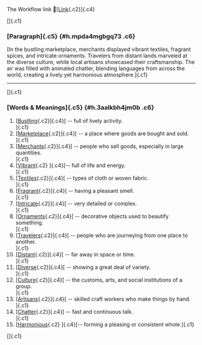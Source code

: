 The Workflow link
👏[[Link](https://www.google.com/url?q=http://www.google.com&sa=D&source=editors&ust=1757331864958502&usg=AOvVaw3wg3Yc_LK5aZvFzZuI6Vuj){.c2}]{.c4}

[]{.c1}

### [Paragraph]{.c5} {#h.mpda4mgbgq73 .c6}

[In the bustling marketplace, merchants displayed vibrant textiles,
fragrant spices, and intricate ornaments. Travelers from distant lands
marveled at the diverse culture, while local artisans showcased their
craftsmanship. The air was filled with animated chatter, blending
languages from across the world, creating a lively yet harmonious
atmosphere.]{.c1}

------------------------------------------------------------------------

[]{.c1}

### [Words & Meanings]{.c5} {#h.3aalkbh4jm0b .c6}

1.  [[Bustling](https://www.google.com/url?q=http://www.google.com&sa=D&source=editors&ust=1757331864960435&usg=AOvVaw2MxtMUhUiPh3YyTyGEgCEG){.c2}]{.c4}[ --
    full of lively activity.\
    ]{.c1}
2.  [[Marketplace](https://www.google.com/url?q=http://www.google.com&sa=D&source=editors&ust=1757331864960777&usg=AOvVaw0z9O_L-faNr5CCtYt02o3u){.c2}]{.c4}[ --
    a place where goods are bought and sold.\
    ]{.c1}
3.  [[Merchants](https://www.google.com/url?q=http://www.google.com&sa=D&source=editors&ust=1757331864961131&usg=AOvVaw1-dyPnPSRPhF1cohiRV8VI){.c2}]{.c4}[ --
    people who sell goods, especially in large quantities.\
    ]{.c1}
4.  [[Vibrant](https://www.google.com/url?q=http://www.google.com&sa=D&source=editors&ust=1757331864961531&usg=AOvVaw0h1rxdP1-K113dQFJq9NjL){.c2}
    ]{.c4}[-- full of life and energy.\
    ]{.c1}
5.  [[Textiles](https://www.google.com/url?q=http://www.google.com&sa=D&source=editors&ust=1757331864961790&usg=AOvVaw1xI9b34WEmgQivptHH4sGs){.c2}]{.c4}[ --
    types of cloth or woven fabric.\
    ]{.c1}
6.  [[Fragrant](https://www.google.com/url?q=http://www.google.com&sa=D&source=editors&ust=1757331864962107&usg=AOvVaw3iuaZLZepXuYPPZynf19Ea){.c2}]{.c4}[ --
    having a pleasant smell.\
    ]{.c1}
7.  [[Intricate](https://www.google.com/url?q=http://www.google.com&sa=D&source=editors&ust=1757331864962365&usg=AOvVaw1iLeL9X0sRLAkzjyVfzbaD){.c2}]{.c4}[ --
    very detailed or complex.\
    ]{.c1}
8.  [[Ornaments](https://www.google.com/url?q=http://www.google.com&sa=D&source=editors&ust=1757331864962672&usg=AOvVaw0O3yywTCbTvziXyvxYd7Qb){.c2}]{.c4}[ --
    decorative objects used to beautify something.\
    ]{.c1}
9.  [[Travelers](https://www.google.com/url?q=http://www.google.com&sa=D&source=editors&ust=1757331864963017&usg=AOvVaw15wtjkoRkh8V94HbhNp9NE){.c2}]{.c4}[ --
    people who are journeying from one place to another.\
    ]{.c1}
10. [[Distant](https://www.google.com/url?q=http://www.google.com&sa=D&source=editors&ust=1757331864963326&usg=AOvVaw1GoqdkTIWQD8k25g48yFWF){.c2}]{.c4}[ --
    far away in space or time.\
    ]{.c1}
11. [[Diverse](https://www.google.com/url?q=http://www.google.com&sa=D&source=editors&ust=1757331864963651&usg=AOvVaw1F0Qx6NkBHnwxc6XvpvC_A){.c2}]{.c4}[ --
    showing a great deal of variety.\
    ]{.c1}
12. [[Culture](https://www.google.com/url?q=http://www.google.com&sa=D&source=editors&ust=1757331864964014&usg=AOvVaw0nhpU7q0h1Prv8VH8QYsjn){.c2}]{.c4}[ --
    the customs, arts, and social institutions of a group.\
    ]{.c1}
13. [[Artisans](https://www.google.com/url?q=http://www.google.com&sa=D&source=editors&ust=1757331864964547&usg=AOvVaw2lVy51AUzVp_H3spNg8iNz){.c2}]{.c4}[ --
    skilled craft workers who make things by hand.\
    ]{.c1}
14. [[Chatter](https://www.google.com/url?q=http://www.google.com&sa=D&source=editors&ust=1757331864964923&usg=AOvVaw373qb8LPyEUIkXfDbrufH8){.c2}]{.c4}[ --
    fast and continuous talk.\
    ]{.c1}
15. [[Harmonious](https://www.google.com/url?q=http://www.google.com&sa=D&source=editors&ust=1757331864965213&usg=AOvVaw0__jUd53D_ZoSFUb3jwXuA){.c2}
    ]{.c4}[-- forming a pleasing or consistent whole.]{.c1}

[]{.c1}
